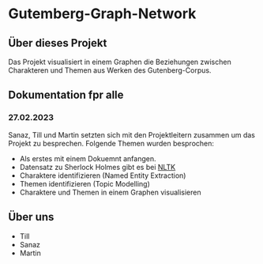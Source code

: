 # Gutemberg-Graph-Network

## Über dieses Projekt

Das Projekt visualisiert in einem Graphen die Beziehungen zwischen Charakteren und Themen aus Werken des Gutenberg-Corpus.

## Dokumentation fpr alle

### 27.02.2023

Sanaz, Till und Martin setzten sich mit den Projektleitern zusammen um das Projekt zu besprechen. Folgende Themen wurden besprochen:
- Als erstes mit einem Dokuemnt anfangen.
- Datensatz zu Sherlock Holmes gibt es bei [NLTK]("https://www.nltk.org/")
- Charaktere identifizieren (Named Entity Extraction)
- Themen identifizieren (Topic Modelling)
- Charaktere und Themen in einem Graphen visualisieren

## Über uns

- Till
- Sanaz
- Martin